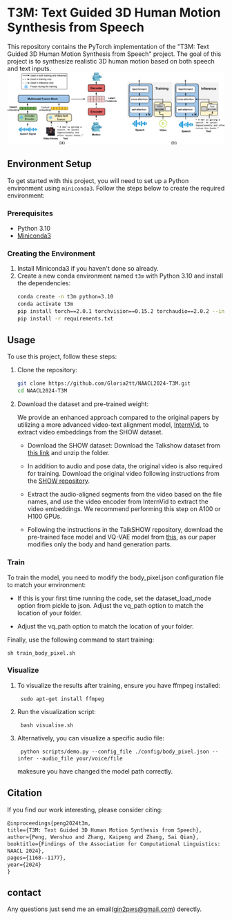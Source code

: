 # T3M: Text Guided 3D Human Motion Synthesis from Speech
This repository contains the PyTorch implementation of the "T3M: Text Guided 3D Human Motion Synthesis from Speech" project. The goal of this project is to synthesize realistic 3D human motion based on both speech and text inputs.
![teaser](visualise/image.png)


## Environment Setup

To get started with this project, you will need to set up a Python environment using `miniconda3`. Follow the steps below to create the required environment:
### Prerequisites

- Python 3.10
- [Miniconda3](https://docs.anaconda.com/miniconda/)

### Creating the Environment

1. Install Miniconda3 if you haven't done so already.
2. Create a new conda environment named `t3m` with Python 3.10 and install the dependencies:
   ```bash
   conda create -n t3m python=3.10
   conda activate t3m
   pip install torch==2.0.1 torchvision==0.15.2 torchaudio==2.0.2 --index-url https://download.pytorch.org/whl/cu118
   pip install -r requirements.txt
   ```

## Usage
To use this project, follow these steps:

1. Clone the repository:
    ```bash
    git clone https://github.com/Gloria2tt/NAACL2024-T3M.git
    cd NAACL2024-T3M
2. Download the dataset and pre-trained weight:
    
    We provide an enhanced approach compared to the original papers by utilizing a more advanced video-text alignment model, [InternVid](https://github.com/OpenGVLab/InternVideo/tree/main/Data/InternVid), to extract video embeddings from the SHOW dataset.

    - Download the SHOW dataset:
    Download the Talkshow dataset from [this link](https://download.is.tue.mpg.de/download.php?domain=talkshow&resume=1&sfile=SHOW_dataset_v1.0.zip) and unzip the folder.

    - In addition to audio and pose data, the original video is also required for training. Download the original video following instructions from the [SHOW repository](https://github.com/yhw-yhw/SHOW?tab=readme-ov-file).

    - Extract the audio-aligned segments from the video based on the file names, and use the video encoder from InternVid to extract the video embeddings. We recommend performing this step on A100 or H100 GPUs.

    - Following the instructions in the TalkSHOW repository, download the pre-trained face model and VQ-VAE model from [this](https://drive.google.com/file/d/1bC0ZTza8HOhLB46WOJ05sBywFvcotDZG/view), as our paper modifies only the body and hand generation parts.

### Train
To train the model, you need to modify the body_pixel.json configuration file to match your environment:

- If this is your first time running the code, set the dataset_load_mode option from pickle to json.
Adjust the vq_path option to match the location of your folder.

- Adjust the vq_path option to match the location of your folder.

Finally, use the following command to start training:
    
    sh train_body_pixel.sh


### Visualize

1. To visualize the results after training, ensure you have ffmpeg installed:

        sudo apt-get install ffmpeg
2. Run the visualization script:

        bash visualise.sh
3. Alternatively, you can visualize a specific audio file:

        python scripts/demo.py --config_file ./config/body_pixel.json --infer --audio_file your/voice/file

    makesure you have changed the model path correctly.

## Citation
If you find our work interesting, please consider citing:

    @inproceedings{peng2024t3m,
    title={T3M: Text Guided 3D Human Motion Synthesis from Speech},
    author={Peng, Wenshuo and Zhang, Kaipeng and Zhang, Sai Qian},
    booktitle={Findings of the Association for Computational Linguistics: NAACL 2024},
    pages={1168--1177},
    year={2024}
    }

## contact

Any questions just send me an email(gin2pws@gmail.com) derectly.

